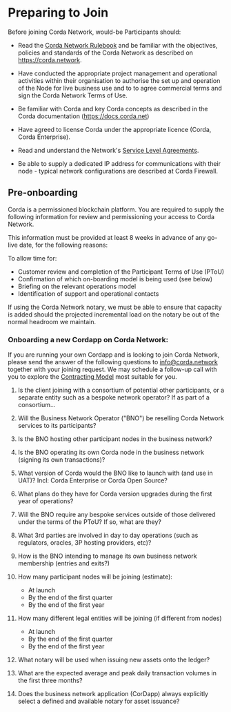# Preparing to Join

Before joining Corda Network, would-be Participants should:

* Read the [Corda Network Rulebook](https://corda.network/corda-network-rulebook/introduction) and be familiar with the objectives, policies and standards of the Corda Network as described on https://corda.network.

* Have conducted the appropriate project management and operational activities within their organisation to authorise the set up and operation of the Node for live business use and to to agree commercial terms and sign the Corda Network Terms of Use.

* Be familiar with Corda and key Corda concepts as described in the Corda documentation (https://docs.corda.net)

* Have agreed to license Corda under the appropriate licence (Corda, Corda Enterprise). 

* Read and understand the Network's [Service Level Agreements](https://corda.network/trust-centre/sla-&-maintenance-handbook).

* Be able to supply a dedicated IP address for communications with their node - typical network configurations are described at Corda Firewall. 

## Pre-onboarding

Corda is a permissioned blockchain platform. You are required to supply the following information for review and permissioning your access to Corda Network.

This information must be provided at least 8 weeks in advance of any go-live date, for the following reasons:

To allow time for:
* Customer review and completion of the Participant Terms of Use (PToU)
* Confirmation of which on-boarding model is being used (see below)
* Briefing on the relevant operations model
* Identification of support and operational contacts

If using the Corda Network notary, we must be able to ensure that capacity is added should the projected incremental load on the notary be out of the normal headroom we maintain.

### Onboarding a new Cordapp on Corda Network:

If you are running your own Cordapp and is looking to join Corda Network, please send the answer of the following questions to info@corda.network together with your joining request. We may schedule a follow-up call with you to explore the [Contracting Model](https://corda.network/joining-corda-network/contracting-model) most suitable for you.

1. Is the client joining with a consortium of potential other participants, or a separate entity such as a bespoke network operator? If as part of a consortium...

2. Will the Business Network Operator ("BNO") be reselling Corda Network services to its participants?

3. Is the BNO hosting other participant nodes in the business network?

4. Is the BNO operating its own Corda node in the business network (signing its own transactions)?

6. What version of Corda would the BNO like to launch with (and use in UAT)? 
Incl: Corda Enterprise or Corda Open Source?

7. What plans do they have for Corda version upgrades during the first year of operations?

8. Will the BNO require any bespoke services outside of those delivered under the terms of the PToU? If so, what are they?

9. What 3rd parties are involved in day to day operations (such as regulators, oracles, 3P hosting providers, etc)?

10. How is the BNO intending to manage its own business network membership (entries and exits?)

12. How many participant nodes will be joining (estimate):
    * At launch
    * By the end of the first quarter 
    * By the end of the first year 

13. How many different legal entities will be joining (if different from nodes)
    * At launch
    * By the end of the first quarter 
    * By the end of the first year 

14. What notary will be used when issuing new assets onto the ledger?

15. What are the expected average and peak daily transaction volumes in the first three months?

16. Does the business network application (CorDapp) always explicitly select a defined and available notary for asset issuance?
